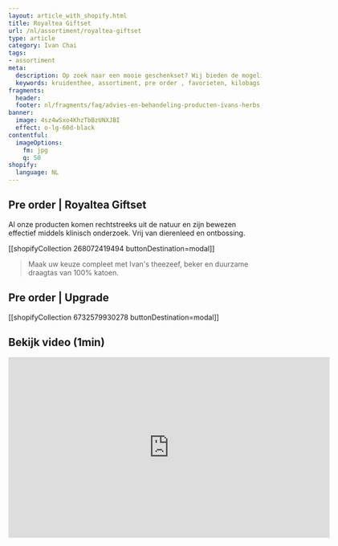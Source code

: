```yaml
---
layout: article_with_shopify.html
title: Royaltea Giftset
url: /nl/assortiment/royaltea-giftset
type: article
category: Ivan Chai
tags:
- assortiment
meta:
  description: Op zoek naar een mooie geschenkset? Wij bieden de mogelijkheid pakketten te upgraden met een theezeef, beker en duurzame draagtas van 100% katoen.
  keywords: kruidenthee, assortiment, pre order , favorieten, kilobags, inzichten, geschenkdoos, cadeau, katoen, draagtas, beker, theezeef
fragments:
  header:
  footer: nl/fragments/faq/advies-en-behandeling-producten-ivans-herbs
banner:
  image: 4sz4wSxo4KhzTbBzUNXJBI
  effect: o-lg-60d-black
contentful:
  imageOptions:
    fm: jpg
    q: 50
shopify:
  language: NL
---
```

## Pre order | Royaltea Giftset

Al onze producten komen rechtstreeks uit de natuur en zijn bewezen effectief middels klinisch onderzoek. Vrij van dierenleed en ontbossing.

[[shopifyCollection 268072419494 buttonDestination=modal]]

> Maak uw keuze compleet met Ivan's theezeef, beker en duurzame draagtas van 100% katoen.

## Pre order | Upgrade

[[shopifyCollection 6732579930278 buttonDestination=modal]]

## Bekijk video (1min)

<iframe id="ytplayer" type="text/html" width="640" height="360" src="https://www.youtube.com/embed/ZfVLRgJHHCo?autoplay=1" frameborder="0"></iframe>

